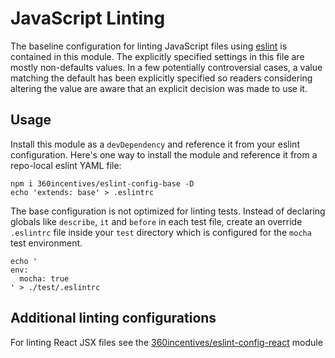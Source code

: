 # JavaScript Linting

The baseline configuration for linting JavaScript files using [eslint](http://eslint.org/) is contained in this module. The explicitly specified settings in this file are mostly non-defaults values. In a few potentially controversial cases, a value matching the default has been explicitly specified so readers considering altering the value are aware that an explicit decision was made to use it.

## Usage

Install this module as a `devDependency` and reference it from your eslint configuration. Here's one way to install the module and reference it from a repo-local eslint YAML file:

```
npm i 360incentives/eslint-config-base -D
echo 'extends: base' > .eslintrc
```

The base configuration is not optimized for linting tests. Instead of declaring globals  like `describe`, `it` and `before` in each test file, create an override `.eslintrc` file inside your `test` directory which is configured for the `mocha` test environment.

```
echo '
env:
  mocha: true
' > ./test/.eslintrc
```

## Additional linting configurations

For linting React JSX files see the [360incentives/eslint-config-react](https://github.com/360incentives/eslint-config-react) module
